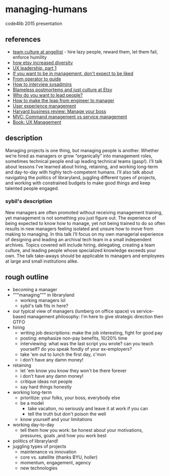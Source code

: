 managing-humans
===============

code4lib 2015 presentation

## references

- [team culture at angellist](http://www.slideshare.net/abstartups/dia01-02-keynotejoshuaslaytonangellistdoing-the-wrong-things-the-right-way) - hire lazy people, reward them, let them fail, enforce humility
- [how etsy increased diversity](https://www.youtube.com/watch?v=0D66GVc7ztA)
- [UX leadership, part 1](http://www.uxmatters.com/mt/archives/2014/12/ux-leadership-part-1-the-nature-of-great-leaders.php)
- [If you want to be in management, don't expect to be liked](http://dollymegan.com/if-you-want-to-be-in-management-dont-expect-to-be-liked/)
- [From operator to guide](http://sysadvent.blogspot.co.il/2014/12/day-8-from-operator-to-guide-lessons.html)
- [How to interview sysadmins](http://sysadvent.blogspot.co.il/2014/12/day-16-how-to-interview-systems.html)
- [Blameless postmortems and just culture at Etsy](https://codeascraft.com/2012/05/22/blameless-postmortems/)
- [Why do you want to lead people?](http://fractio.nl/2014/10/03/why-do-you-want-to-lead-people/)
- [How to make the leap from engineer to manager](http://blog.newrelic.com/2014/07/23/measuring-manager-success/)
- [User experience management](http://proquest.safaribooksonline.com/9780123854964)
- [Harvard business review: Manage your boss](https://hbr.org/2005/01/managing-your-boss)
- [MVC: Command management vs service management](https://modelviewculture.com/pieces/engineering-management-and-diversity)
- [Book: UX Management](http://proquest.safaribooksonline.com/book/web-development/usability/9780123854964)

## description

Managing projects is one thing, but managing people is another. Whether
we’re hired as managers or grow “organically” into management roles,
sometimes technical people end up leading technical teams (gasp!). I’ll
talk about lessons I’ve learned about hiring, retaining, and working
long-term and day-to-day with highly tech-competent humans. I’ll also
talk about navigating the politics of libraryland, juggling different
types of projects, and working with constrained budgets to make good
things and keep talented people engaged.

### sybil's description

New managers are often promoted without receiving management training,
yet management is not something you just figure out. The experience of
being expected to know how to manage, yet not being trained to do so
often results in new managers feeling isolated and unsure how to move
from making to managing. In this talk I’ll focus on my own managerial
experience of designing and leading an archival tech team in a small
independent archives. Topics covered will include hiring, delegating,
creating a team culture, and leading people whose specialized knowledge
exceeds your own. The talk take-aways should be applicable to managers
and employees at large and small institutions alike.

## rough outline

- becoming a manager
- """managing""" in libraryland
    + working managers lol
    + sybil's talk fits in here?
- our typical view of managers (lumberg on office space) vs service-based management philosophy: I'm here to give strategic direction then GTFO
- hiring
    - writing job descriptions: make the job interesting, fight for good pay
    - posting: emphasize non-pay benefits, 10/20% time
    - interviewing: what was the last script you wrote? can you teach yourself? do you speak fondly of your ex-employers?
    - take 'em out to lunch the first day, c'mon
    - i don't have any damn money!
- retaining
    - let 'em know you know they won't be there forever
    - i don't have any damn money!
    - critique ideas not people
    - say hard things honestly
- working long-term
    - prioritize: your folks, your boss, everybody else
    - be a model
        - take vacation, no seriously and leave it at work if you can
        - tell the truth but don't poison the well
    - know yourself and your limitations
- working day-to-day
    - tell them how you work: be honest about your motivations, pressures, goals ,and how you work best
- politics of libraryland!
- juggling types of projects
    + maintenance vs innovation
    + core vs. satellite (thanks BYU, holler)
    + momentum, engagement, agency
    + new technologies

 